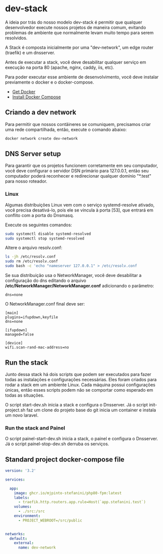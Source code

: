 # dev-stack

A ideia por trás do nosso modelo dev-stack é permitir que qualquer desenvolvedor execute nossos projetos de maneira comum, evitando problemas de ambiente que normalmente levam muito tempo para serem resolvidos.

A Stack é composta inicialmente por uma "dev-network", um edge router (traefik) e um dnsserver.

Antes de executar a stack, você deve desabilitar qualquer serviço em execução na porta 80 (apache, nginx, caddy, iis, etc).

Para poder executar esse ambiente de desenvolvimento, você deve instalar previamente o docker e o docker-compose.

- [Get Docker](https://docs.docker.com/get-docker/)
- [Install Docker Compose](https://docs.docker.com/compose/install/)

## Criando a dev network
Para permitir que nossos contâineres se comuniquem, precisamos criar uma rede compartilhada, então, execute o comando abaixo:

```bash
docker network create dev-network
```

## DNS Server setup
Para garantir que os projetos funcionem corretamente em seu computador, você deve configurar o servidor DSN primário para 127.0.0.1, então seu computador poderá reconhecer e redirecionar qualquer domínio "*.test" para nosso roteador.

### Linux
Algumas distribuições Linux vem com o serviço systemd-resolve ativado, você precisa desativá-lo, pois ele se vincula à porta [53], que entrará em conflito com a porta do Dnsmasq.

Execute os seguintes comandos:
```bash
sudo systemctl disable systemd-resolved
sudo systemctl stop systemd-resolved
```

Altere o arquivo resolv.conf:
```bash
ls -jh /etc/resolv.conf
sudo rm /etc/resolv.conf
sudo bash -c 'echo "nameserver 127.0.0.1" > /etc/resolv.conf
```

Se sua distribuição usa o NetworkManager, você deve desabilitar a configuração do dns editando o arquivo **/etc/NetworkManager/NetworkManager.conf** adicionando o parâmetro:
```console
dns=none
```

O NetworkManager.conf final deve ser:
```console
[main]
plugins=ifupdown,keyfile
dns=none

[ifupdown]
managed=false

[device]
wifi.scan-rand-mac-address=no
```

## Run the stack

Junto dessa stack há dois scripts que podem ser executados para fazer todas as instalações e configurações necessárias. Eles foram criados para rodar a stack em um ambiente Linux. Cada máquina possui configurações únicas, então esses scripts podem não se comportar como esperado em todas as situações.

O script start-dev.sh inicia a stack e configura o Dnsserver. Já o script init-project.sh faz um clone do projeto base do git inicia um container e instala um novo laravel.

### Run the stack and Painel
O script painel-start-dev.sh inicia a stack, o painel e configura o Dnsserver. Já o script painel-stop-dev.sh derruba os serviços. 

## Standard project docker-compose file
```yaml
version: '3.2'

services:

  app:
    image: ghcr.io/mjpinto-stefanini/php80-fpm:latest
    labels:
      - traefik.http.routers.app.rule=Host(`app.stefanini.test`)
    volumes:
      - ./src:/src
    environment:
      - PROJECT_WEBROOT=/src/public
    

networks:
  default:
    external:
      name: dev-network
```